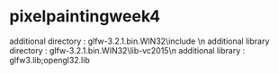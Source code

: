 # pixelpaintingweek4

additional directory : glfw-3.2.1.bin.WIN32\include \n
additional library directory : glfw-3.2.1.bin.WIN32\lib-vc2015\n
additional library : glfw3.lib;opengl32.lib
